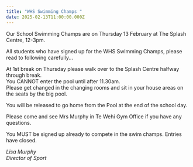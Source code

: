 ```yaml
---
title: "WHS Swimming Champs "
date: 2025-02-13T11:00:00.000Z
---
```

Our School Swimming Champs are on Thursday 13 February at The Splash Centre, 12-3pm.  

All students who have signed up for the WHS Swimming Champs, please read to following carefully...

At 1st break on Thursday please walk over to the Splash Centre halfway through break.  
You CANNOT enter the pool until after 11.30am.  
Please get changed in the changing rooms and sit in your house areas on the seats by the big pool.

You will be released to go home from the Pool at the end of the school day.

Please come and see Mrs Murphy in Te Wehi Gym Office if you have any questions.

You MUST be signed up already to compete in the swim champs. Entries have closed.

*Lisa Murphy  
Director of Sport*

